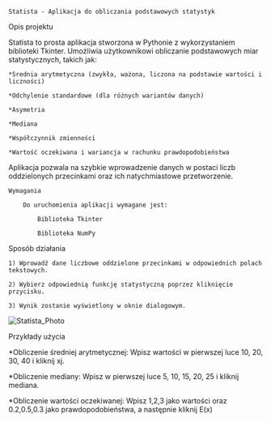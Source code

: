     Statista - Aplikacja do obliczania podstawowych statystyk

Opis projektu

Statista to prosta aplikacja stworzona w Pythonie z wykorzystaniem biblioteki Tkinter. Umożliwia użytkownikowi obliczanie podstawowych miar statystycznych, takich jak:

    *Średnia arytmetyczna (zwykła, ważona, liczona na podstawie wartości i liczności)

    *Odchylenie standardowe (dla różnych wariantów danych)

    *Asymetria

    *Mediana

    *Współczynnik zmienności

    *Wartość oczekiwana i wariancja w rachunku prawdopodobieństwa

Aplikacja pozwala na szybkie wprowadzenie danych w postaci liczb oddzielonych przecinkami oraz ich natychmiastowe przetworzenie.

    Wymagania

        Do uruchomienia aplikacji wymagane jest:

            Biblioteka Tkinter

            Biblioteka NumPy



Sposób działania

    1) Wprowadź dane liczbowe oddzielone przecinkami w odpowiednich polach tekstowych.

    2) Wybierz odpowiednią funkcję statystyczną poprzez kliknięcie przycisku.

    3) Wynik zostanie wyświetlony w oknie dialogowym.

![Statista_Photo](https://github.com/user-attachments/assets/d3440ef1-1b5a-4d34-a1c3-c754ed247181)

Przykłady użycia

*Obliczenie średniej arytmetycznej: Wpisz wartości w pierwszej luce 10, 20, 30, 40 i kliknij xj.

*Obliczenie mediany: Wpisz w pierwszej luce 5, 10, 15, 20, 25 i kliknij mediana.

*Obliczenie wartości oczekiwanej: Wpisz 1,2,3 jako wartości oraz 0.2,0.5,0.3 jako prawdopodobieństwa, a następnie kliknij E(x)



